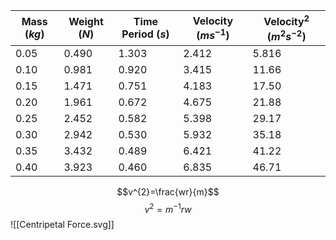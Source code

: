 
| Mass $(kg)$ | Weight $(N)$ | Time Period $(s)$ | Velocity $(ms^{-1})$ | Velocity$^{2}$ $(m^{2}s^{-2})$ |
| ----------- | ------------ | ----------------- | -------------------- | ------------------------------ |
| 0.05        | 0.490        | 1.303             | 2.412                | 5.816                          |
| 0.10        | 0.981        | 0.920             | 3.415                | 11.66                          |
| 0.15        | 1.471        | 0.751             | 4.183                | 17.50                          |
| 0.20        | 1.961        | 0.672             | 4.675                | 21.88                          |
| 0.25        | 2.452        | 0.582             | 5.398                | 29.17                          |
| 0.30        | 2.942        | 0.530             | 5.932                | 35.18                          |
| 0.35        | 3.432        | 0.489             | 6.421                | 41.22                          |
| 0.40        | 3.923        | 0.460             | 6.835                | 46.71                          |

$$v^{2}=\frac{wr}{m}$$
$$v^{2}=m^{-1}rw$$
![[Centripetal Force.svg]]